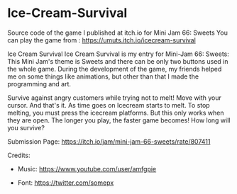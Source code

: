 # Ice-Cream-Survival
Source code of the game I published at itch.io for Mini Jam 66: Sweets
You can play the game from : https://umuts.itch.io/icecream-survival


Ice Cream Survival
Ice Cream Survival is my entry for Mini-Jam 66: Sweets:
This Mini Jam's theme is Sweets and there can be only two buttons used
in the whole game. During the development of the game, my friends helped
me on some things like animations, but other than that I made the programming
and art.

Survive against angry customers while trying not to melt! Move with your cursor.
And that's it. As time goes on Icecream starts to melt. To stop melting, you must
press the icecream platforms. But this only works when they are open. The longer you
play, the faster game becomes! How long will you survive?

Submission Page: https://itch.io/jam/mini-jam-66-sweets/rate/807411

Credits:

- Music: https://www.youtube.com/user/amfgpie

- Font: https://twitter.com/somepx 
